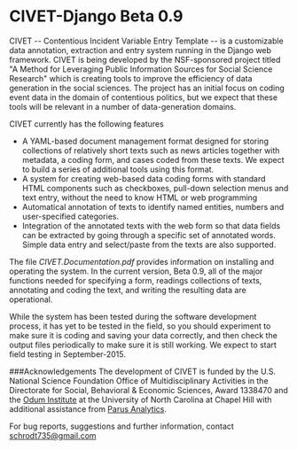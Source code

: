 # CIVET-Django Beta 0.9

CIVET -- Contentious Incident Variable Entry Template -- is a customizable data annotation, extraction and entry system running in the Django web framework. CIVET is being developed by the NSF-sponsored project titled "A Method for Leveraging Public Information Sources for Social Science Research" which is creating tools to improve the efficiency of data generation in the social sciences. The project has an initial focus on coding event data in the domain of contentious politics, but we expect that these tools will be relevant in a number of data-generation domains.


CIVET currently has the following features

* A YAML-based document management format designed for storing collections of relatively short texts such as news articles together with metadata, a coding form, and cases coded from these texts. We expect to build a series of additional tools using this format.
* A system for creating web-based data coding forms with standard HTML components such as checkboxes, pull-down selection menus and text entry, without the need to know HTML or web programming
* Automatical annotation of texts to identify named entities, numbers and user-specified categories. 
* Integration of the annotated texts with the web form so that data fields can be extracted by going through a specific set of annotated words. Simple data entry and select/paste from the texts are also supported.

The file *CIVET.Documentation.pdf* provides information on installing and operating the system. In the current version, Beta 0.9, all of the major functions needed for specifying a form, readings collections of texts, annotating and coding the text, and writing the resulting data are operational. 

While the system has been tested during the software development process, it has yet to be tested in the field, so
you should experiment to make sure it is coding and saving your data correctly, and then check the output files 
periodically to make sure it is still working. We expect to start field testing in September-2015.


###Acknowledgements
The development of CIVET is funded by the U.S. National Science Foundation Office of Multidisciplinary Activities
 in the Directorate for Social, Behavioral & Economic Sciences, Award 1338470 and the <a href="http://www.odum.unc.edu/odum/home2.jsp">Odum Institute</a> at the University of North Carolina at Chapel Hill with additional assistance from <a href="http://parusanalytics.com/">Parus Analytics</a>.

For bug reports, suggestions and further information, contact schrodt735@gmail.com 
